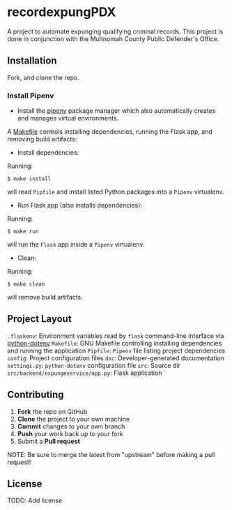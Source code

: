 # recordexpungPDX
A project to automate expunging qualifying criminal records.  This project is done in conjunction with the Multnomah County Public Defender's Office.


## Installation

Fork, and clone the repo.


### Install Pipenv

- Install the [pipenv](https://pipenv.readthedocs.io/en/latest/install) package manager which also automatically creates and manages virtual environments.

A [Makefile](https://www.gnu.org/software/make/) controls installing dependencies, running the Flask app, and removing build artifacts:

- Install dependencies:

Running:

```
$ make install
```

will read `Pipfile` and install listed Python packages into a `Pipenv` virtualenv.

- Run Flask app (also installs dependencies):

Running:

```
$ make run
```

will run the `Flask` app inside a `Pipenv` virtualenv.

- Clean:

Running:

```
$ make clean
```

will remove build artifacts.


## Project Layout

`.flaskenv`: Environment variables read by `flask` command-line interface via [python-dotenv](https://github.com/theskumar/python-dotenv)
`Makefile`: GNU Makefile controlling installing dependencies and running the application
`Pipfile`: `Pipenv` file listing project dependencies
`config`: Project configuration files
`doc`: Developer-generated documentation
`settings.py`: `python-dotenv` configuration file
`src`: Source dir
`src/backend/expungeservice/app.py`: Flask application
`

## <a name="contributing"></a>Contributing

 1. **Fork** the repo on GitHub
 2. **Clone** the project to your own machine
 3. **Commit** changes to your own branch
 4. **Push** your work back up to your fork
 5. Submit a **Pull request**

NOTE: Be sure to merge the latest from "upstream" before making a pull request!

## License

TODO: Add license
